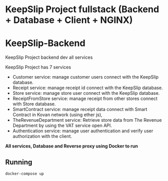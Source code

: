 # KeepSlip Project fullstack (Backend + Database + Client + NGINX)
# KeepSlip-Backend
KeepSlip Project backend dev all services

KeepSlip Project has 7 services
- Customer service: manage customer users connect with the KeepSlip database.
- Receipt service: manage receipt id connect with the KeepSlip database.
- Store service: manage store user connect with the KeepSlip database.
- ReceiptFromStore service: manage receipt from other stores connect with Store database.
- SmartContract service: manage receipt data connect with Smart Contract in Kovan network (using ether js),
- TheRevenueDepartment service: Retrieve store data from The Revenue Department by using the VAT service open API.
- Authentication service: manage user authentication and verify user authorization with the client. 

**All services, Database and Reverse proxy using Docker to run**
## Running
```
docker-compose up
```
